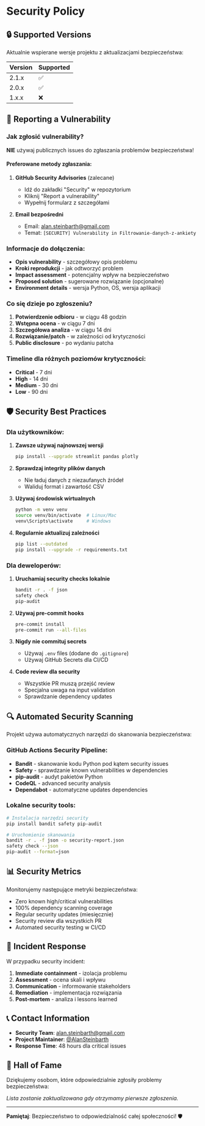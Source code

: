 # Security Policy

## 🔒 Supported Versions

Aktualnie wspierane wersje projektu z aktualizacjami bezpieczeństwa:

| Version | Supported          |
| ------- | ------------------ |
| 2.1.x   | :white_check_mark: |
| 2.0.x   | :white_check_mark: |
| 1.x.x   | :x:                |

## 🚨 Reporting a Vulnerability

### Jak zgłosić vulnerability?

**NIE** używaj publicznych issues do zgłaszania problemów bezpieczeństwa!

#### Preferowane metody zgłaszania:

1. **GitHub Security Advisories** (zalecane)
   - Idź do zakładki "Security" w repozytorium
   - Kliknij "Report a vulnerability"
   - Wypełnij formularz z szczegółami

2. **Email bezpośredni**
   - Email: alan.steinbarth@gmail.com
   - Temat: `[SECURITY] Vulnerability in Filtrowanie-danych-z-ankiety`

### Informacje do dołączenia:

- **Opis vulnerability** - szczegółowy opis problemu
- **Kroki reprodukcji** - jak odtworzyć problem
- **Impact assessment** - potencjalny wpływ na bezpieczeństwo
- **Proposed solution** - sugerowane rozwiązanie (opcjonalne)
- **Environment details** - wersja Python, OS, wersja aplikacji

### Co się dzieje po zgłoszeniu?

1. **Potwierdzenie odbioru** - w ciągu 48 godzin
2. **Wstępna ocena** - w ciągu 7 dni
3. **Szczegółowa analiza** - w ciągu 14 dni
4. **Rozwiązanie/patch** - w zależności od krytyczności
5. **Public disclosure** - po wydaniu patcha

### Timeline dla różnych poziomów krytyczności:

- **Critical** - 7 dni
- **High** - 14 dni  
- **Medium** - 30 dni
- **Low** - 90 dni

## 🛡️ Security Best Practices

### Dla użytkowników:

1. **Zawsze używaj najnowszej wersji**
   ```bash
   pip install --upgrade streamlit pandas plotly
   ```

2. **Sprawdzaj integrity plików danych**
   - Nie ładuj danych z niezaufanych źródeł
   - Waliduj format i zawartość CSV

3. **Używaj środowisk wirtualnych**
   ```bash
   python -m venv venv
   source venv/bin/activate  # Linux/Mac
   venv\Scripts\activate     # Windows
   ```

4. **Regularnie aktualizuj zależności**
   ```bash
   pip list --outdated
   pip install --upgrade -r requirements.txt
   ```

### Dla deweloperów:

1. **Uruchamiaj security checks lokalnie**
   ```bash
   bandit -r . -f json
   safety check
   pip-audit
   ```

2. **Używaj pre-commit hooks**
   ```bash
   pre-commit install
   pre-commit run --all-files
   ```

3. **Nigdy nie commituj secrets**
   - Używaj `.env` files (dodane do `.gitignore`)
   - Używaj GitHub Secrets dla CI/CD

4. **Code review dla security**
   - Wszystkie PR muszą przejść review
   - Specjalna uwaga na input validation
   - Sprawdzanie dependency updates

## 🔍 Automated Security Scanning

Projekt używa automatycznych narzędzi do skanowania bezpieczeństwa:

### GitHub Actions Security Pipeline:

- **Bandit** - skanowanie kodu Python pod kątem security issues
- **Safety** - sprawdzanie known vulnerabilities w dependencies
- **pip-audit** - audyt pakietów Python
- **CodeQL** - advanced security analysis
- **Dependabot** - automatyczne updates dependencies

### Lokalne security tools:

```bash
# Instalacja narzędzi security
pip install bandit safety pip-audit

# Uruchomienie skanowania
bandit -r . -f json -o security-report.json
safety check --json
pip-audit --format=json
```

## 📊 Security Metrics

Monitorujemy następujące metryki bezpieczeństwa:

- Zero known high/critical vulnerabilities
- 100% dependency scanning coverage  
- Regular security updates (miesięcznie)
- Security review dla wszystkich PR
- Automated security testing w CI/CD

## 🚀 Incident Response

W przypadku security incident:

1. **Immediate containment** - izolacja problemu
2. **Assessment** - ocena skali i wpływu
3. **Communication** - informowanie stakeholders
4. **Remediation** - implementacja rozwiązania
5. **Post-mortem** - analiza i lessons learned

## 📞 Contact Information

- **Security Team**: alan.steinbarth@gmail.com
- **Project Maintainer**: [@AlanSteinbarth](https://github.com/AlanSteinbarth)
- **Response Time**: 48 hours dla critical issues

## 🙏 Hall of Fame

Dziękujemy osobom, które odpowiedzialnie zgłosiły problemy bezpieczeństwa:

_Lista zostanie zaktualizowana gdy otrzymamy pierwsze zgłoszenia._

---

**Pamiętaj**: Bezpieczeństwo to odpowiedzialność całej społeczności! 🛡️
